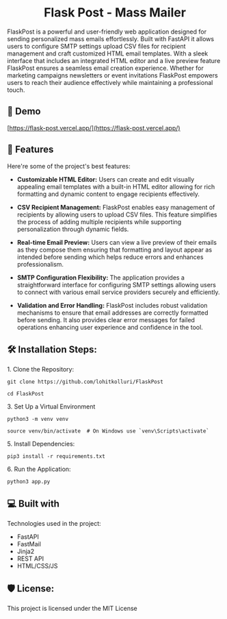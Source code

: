 <h1 align="center" id="title">Flask Post - Mass Mailer</h1>

<p id="description">FlaskPost is a powerful and user-friendly web application designed for sending personalized mass emails effortlessly. Built with FastAPI it allows users to configure SMTP settings upload CSV files for recipient management and craft customized HTML email templates. With a sleek interface that includes an integrated HTML editor and a live preview feature FlaskPost ensures a seamless email creation experience. Whether for marketing campaigns newsletters or event invitations FlaskPost empowers users to reach their audience effectively while maintaining a professional touch.</p>

<h2>🚀 Demo</h2>

[https://flask-post.vercel.app/](https://flask-post.vercel.app/)

<h2>🧐 Features</h2>

Here're some of the project's best features:

- **Customizable HTML Editor:** Users can create and edit visually appealing email templates with a built-in HTML editor allowing for rich formatting and dynamic content to engage recipients effectively.

- **CSV Recipient Management:** FlaskPost enables easy management of recipients by allowing users to upload CSV files. This feature simplifies the process of adding multiple recipients while supporting personalization through dynamic fields.

- **Real-time Email Preview:** Users can view a live preview of their emails as they compose them ensuring that formatting and layout appear as intended before sending which helps reduce errors and enhances professionalism.

- **SMTP Configuration Flexibility:** The application provides a straightforward interface for configuring SMTP settings allowing users to connect with various email service providers securely and efficiently.

- **Validation and Error Handling:** FlaskPost includes robust validation mechanisms to ensure that email addresses are correctly formatted before sending. It also provides clear error messages for failed operations enhancing user experience and confidence in the tool.

<h2>🛠️ Installation Steps:</h2>

<p>1. Clone the Repository:</p>

```
git clone https://github.com/lohitkolluri/FlaskPost
```

```
cd FlaskPost
```

<p>3. Set Up a Virtual Environment</p>

```
python3 -m venv venv
```

```
source venv/bin/activate  # On Windows use `venv\Scripts\activate`
```

<p>5. Install Dependencies:</p>

```
pip3 install -r requirements.txt
```

<p>6. Run the Application:</p>

```
python3 app.py
```

<h2>💻 Built with</h2>

Technologies used in the project:

- FastAPI
- FastMail
- Jinja2
- REST API
- HTML/CSS/JS

<h2>🛡️ License:</h2>

This project is licensed under the MIT License
